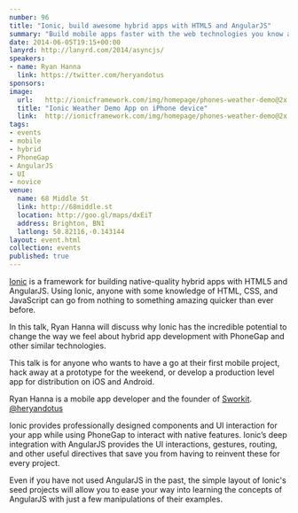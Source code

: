 ```yaml
---
number: 96
title: "Ionic, build awesome hybrid apps with HTML5 and AngularJS"
summary: "Build mobile apps faster with the web technologies you know and love."
date: 2014-06-05T19:15+00:00
lanyrd: http://lanyrd.com/2014/asyncjs/
speakers:
- name: Ryan Hanna
  link: https://twitter.com/heryandotus
sponsors:
image:
  url:   http://ionicframework.com/img/homepage/phones-weather-demo@2x.png
  title: "Ionic Weather Demo App on iPhone device"
  link:  http://ionicframework.com/img/homepage/phones-weather-demo@2x.png
tags:
- events
- mobile
- hybrid
- PhoneGap
- AngularJS
- UI
- novice
venue:
  name: 68 Middle St
  link: http://68middle.st
  location: http://goo.gl/maps/dxEiT
  address: Brighton, BN1
  latlong: 50.82116,-0.143144
layout: event.html
collection: events
published: true
---
```


[Ionic](http://ionicframework.com) is a framework for building native-quality hybrid apps with HTML5 and AngularJS. Using Ionic, anyone with some knowledge of HTML, CSS, and JavaScript can go from nothing to something amazing quicker than ever before.

In this talk, Ryan Hanna will discuss why Ionic has the incredible potential to change the way we feel about hybrid app development with PhoneGap and other similar technologies.

This talk is for anyone who wants to have a go at their first mobile project, hack away at a prototype for the weekend, or develop a production level app for distribution on iOS and Android.

Ryan Hanna is a mobile app developer and the founder of [Sworkit](http://sworkit.com). [@heryandotus](http://twitter.com/heryandotus)

Ionic provides professionally designed components and UI interaction for your app while using PhoneGap to interact with native features. Ionic’s deep integration with AngularJS provides the UI interactions, gestures, routing, and other useful directives that save you from having to reinvent these for every project.

Even if you have not used AngularJS in the past, the simple layout of Ionic's seed projects will allow you to ease your way into learning the concepts of AngularJS with just a few manipulations of their examples.
